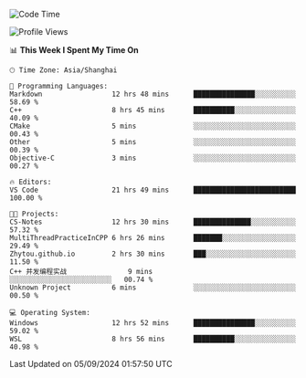 <!--START_SECTION:waka-->
![Code Time](http://img.shields.io/badge/Code%20Time-1%2C953%20hrs%2058%20mins-blue)

![Profile Views](http://img.shields.io/badge/Profile%20Views-2-blue)

📊 **This Week I Spent My Time On** 

```text
🕑︎ Time Zone: Asia/Shanghai

💬 Programming Languages: 
Markdown                 12 hrs 48 mins      ███████████████░░░░░░░░░░   58.69 % 
C++                      8 hrs 45 mins       ██████████░░░░░░░░░░░░░░░   40.09 % 
CMake                    5 mins              ░░░░░░░░░░░░░░░░░░░░░░░░░   00.43 % 
Other                    5 mins              ░░░░░░░░░░░░░░░░░░░░░░░░░   00.39 % 
Objective-C              3 mins              ░░░░░░░░░░░░░░░░░░░░░░░░░   00.27 % 

🔥 Editors: 
VS Code                  21 hrs 49 mins      █████████████████████████   100.00 % 

🐱‍💻 Projects: 
CS-Notes                 12 hrs 30 mins      ██████████████░░░░░░░░░░░   57.32 % 
MultiThreadPracticeInCPP 6 hrs 26 mins       ███████░░░░░░░░░░░░░░░░░░   29.49 % 
Zhytou.github.io         2 hrs 30 mins       ███░░░░░░░░░░░░░░░░░░░░░░   11.50 % 
C++ 并发编程实战               9 mins              ░░░░░░░░░░░░░░░░░░░░░░░░░   00.74 % 
Unknown Project          6 mins              ░░░░░░░░░░░░░░░░░░░░░░░░░   00.50 % 

💻 Operating System: 
Windows                  12 hrs 52 mins      ███████████████░░░░░░░░░░   59.02 % 
WSL                      8 hrs 56 mins       ██████████░░░░░░░░░░░░░░░   40.98 % 
```


 Last Updated on 05/09/2024 01:57:50 UTC
<!--END_SECTION:waka-->